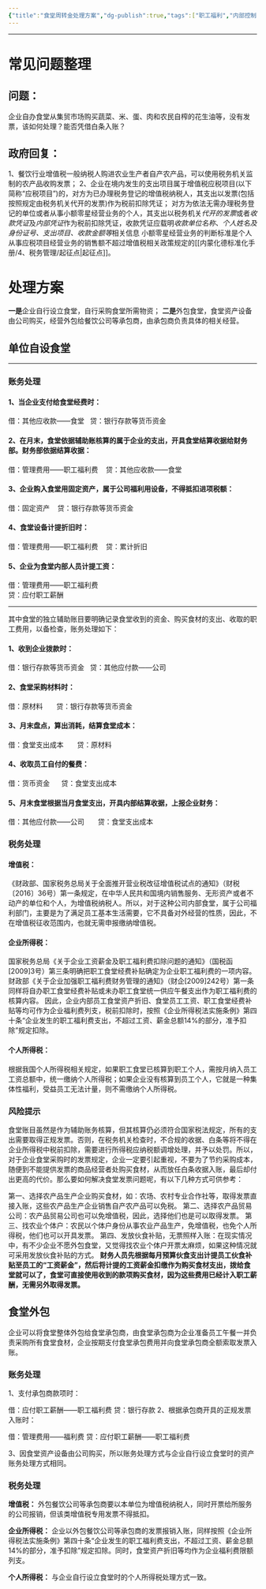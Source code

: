 ```yaml
---
{"title":"食堂周转金处理方案","dg-publish":true,"tags":["职工福利","内部控制","税务管理"],"permalink":"/内蒙化德标准化手册/4、税务管理/食堂周转金的处理方案/","dgPassFrontmatter":true,"noteIcon":""}
---
```


---

# 常见问题整理
## 问题：
企业自办食堂从集贸市场购买蔬菜、米、蛋、肉和农民自榨的花生油等，没有发票，该如何处理？能否凭借白条入账？

## 政府回复：
1、餐饮行业增值税一般纳税人购进农业生产者自产农产品，可以使用税务机关监制的农产品收购发票；
2、企业在境内发生的支出项目属于增值税应税项目(以下简称“应税项目”)的，对方为已办理税务登记的增值税纳税人，其支出以发票(包括按照规定由税务机关代开的发票)作为税前扣除凭证；
对方为依法无需办理税务登记的单位或者从事小额零星经营业务的个人，其支出以税务机关*代开的发票*或者*收款凭证*及*内部凭证*作为税前扣除凭证，收款凭证应载明*收款单位名称、个人姓名及身份证号、支出项目、收款金额等*相关信息
小额零星经营业务的判断标准是个人从事应税项目经营业务的销售额不超过增值税相关政策规定的[[内蒙化德标准化手册/4、税务管理/起征点\|起征点]]。

# 处理方案

**一是**企业自行设立食堂，自行采购食堂所需物资；
**二是**外包食堂，食堂资产设备由公司购买，经营外包给餐饮公司等承包商，由承包商负责具体的相关经营。

## 单位自设食堂
---

### 账务处理
#### 1、当企业支付给食堂经费时：

借：其他应收款——食堂  
贷：银行存款等货币资金

#### 2、在月末，食堂依据辅助账核算的属于企业的支出，开具食堂结算收据给财务部。财务部依据结算收据：

借：管理费用——职工福利费   
贷：其他应收款——食堂

#### 3、企业购入食堂用固定资产，属于公司福利用设备，不得抵扣进项税额：

借：固定资产   
贷：银行存款等货币资金

#### 4、食堂设备计提折旧时：

借：管理费用——职工福利费   
贷：累计折旧

#### 5、企业为食堂内部人员计提工资：

借：管理费用——职工福利费                          
贷：应付职工薪酬


----

其中食堂的独立辅助账目要明确记录食堂收到的资金、购买食材的支出、收取的职工费用，以备检查，账务处理如下：

#### 1、收到企业拨款时：

借：银行存款等货币资金  
贷：其他应付款——公司

#### 2、食堂采购材料时：

借：原材料      
贷：银行存款等货币资金

#### 3、月末盘点，算出消耗，结算食堂成本：

借：食堂支出成本      
贷：原材料

#### 4、收取员工自付的餐费：

借：货币资金     
贷：食堂支出成本 

#### 5、月末食堂根据当月食堂支出，开具内部结算收据，上报企业财务：

借：其他应付款——公司      
贷：食堂支出成本


### 税务处理
#### **增值税：**
《财政部、国家税务总局关于全面推开营业税改征增值税试点的通知》（财税〔2016〕36号）第一条规定，在中华人民共和国境内销售服务、无形资产或者不动产的单位和个人，为增值税纳税人。所以，对于这种公司内部食堂，属于公司福利部门，主要是为了满足员工基本生活需要，它不具备对外经营的性质，因此，不在增值税征收范围内，也就无需申报缴纳增值税。

#### **企业所得税**：
国家税务总局《关于企业工资薪金及职工福利费扣除问题的通知》（国税函[2009]3号）第三条明确把职工食堂经费补贴确定为企业职工福利费的一项内容。
财政部《关于企业加强职工福利费财务管理的通知》（财企[2009]242号）第一条同样将自办职工食堂经费补贴或未办职工食堂统一供应午餐支出作为职工福利费的核算内容。
因此，企业内部员工食堂资产折旧、食堂员工工资、职工食堂经费补贴等均可作为企业福利费列支，税前扣除时，按照《企业所得税法实施条例》第四十条“企业发生的职工福利费支出，不超过工资、薪金总额14%的部分，准予扣除”规定扣除。

#### **个人所得税：**
根据我国个人所得税相关规定，如果职工食堂已核算到职工个人，需按月纳入员工工资总额中，统一缴纳个人所得税；如果企业没有核算到员工个人，它就是一种集体性福利，受益员工无法计量，则不需缴纳个人所得税。


### 风险提示

食堂账目虽然是作为辅助账务核算，但其核算仍必须符合国家税法规定，所有的支出需要取得正规发票。否则，在税务机关检查时，不合规的收据、白条等将不得在企业所得税中税前扣除，需要进行所得税应纳税额调增处理，并予以处罚。所以，对于企业食堂采购时的发票规定，企业一定要引起重视，不要为了节约采购成本，随便到不能提供发票的商品经营者处购买食材，从而放任白条收据入账，最后却付出更高的代价。那么要如何解决食堂发票问题呢，有以下几种方式可供参考：

第一、选择农产品生产企业购买食材，如：农场、农村专业合作社等，取得发票直接入账，这些农产品生产企业销售自产农产品可以免税。
第二、选择农产品贸易公司：农产品贸易公司也可以免增值税，因此，选择他们也是可以取得发票。
第三、找农业个体户：农民以个体户身份从事农业产品生产，免增值税，也免个人所得税，他们也可以开具发票。
第四、发放伙食补贴，无票照样入账：在现实情况中，有不少企业不愿外包食堂，又觉得找农业个体户开票太麻烦，如果这种情况就可采用发放伙食补贴的方式。
**财务人员先根据每月预算伙食支出计提员工伙食补贴至员工的“工资薪金”，然后将计提的工资薪金扣缴作为购买食材支出，拨给食堂就可以了，食堂可直接使用收到的款项购买食材，因为这些费用已经计入职工薪酬，无需另外取得发票。**


## 食堂外包
企业可以将食堂整体外包给食堂承包商，由食堂承包商为企业准备员工午餐一并负责采购所有食堂食材，企业按期支付食堂承包费用并向食堂承包商全额索取发票入账。

### 账务处理
1、支付承包商款项时：

借：应付职工薪酬——职工福利费
贷：银行存款
2、根据承包商开具的正规发票入账时：
    

借：管理费用——福利费
贷：应付职工薪酬——职工福利费

3、因食堂资产设备由公司购买，所以账务处理方式与企业自行设立食堂时的资产账务处理方式相同。

### 税务处理

**增值税：**
外包餐饮公司等承包商要以本单位为增值税纳税人，同时开票给所服务的公司报销，但该类增值税专用发票不得抵扣。

**企业所得税：**
企业以外包餐饮公司等承包商的发票报销入账，同样按照《企业所得税法实施条例》第四十条“企业发生的职工福利费支出，不超过工资、薪金总额14%的部分，准予扣除”规定扣除。同时，食堂资产折旧等均作为企业福利费限额列支。

**个人所得税：**
与企业自行设立食堂时的个人所得税处理方式一致。